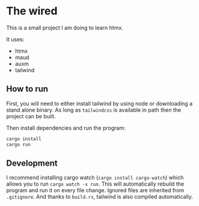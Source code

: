 # The wired

This is a small project I am doing to learn htmx.

It uses:

- htmx
- maud
- auxm
- tailwind

## How to run

First, you will need to either install tailwind by using node or downloading a stand alone binary. As long as `tailwindcss` is available in path then the project can be built.

Then install dependencies and run the program:

```sh
cargo install
cargo run
```

## Development

I recommend installing cargo watch (`cargo install cargo-watch`) which allows you to run `cargo watch -x run`. This will automatically rebuild the program and run it on every file change. Ignored files are inherited from `.gitignore`. And thanks to `build.rs`, tailwind is also compiled automatically.